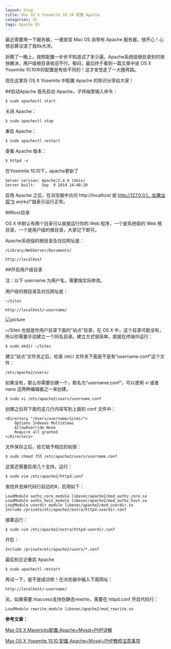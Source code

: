 ```yaml
---
layout: blog
title: Max OS X Yosemite 10.10 配置 Apache
categories: OS
tags: Apache OS
---
```

最近需要用一下服务器，一搜发现 Mac OS 自带有 Apache 服务器，很开心！心想总算没浪了我8k大洋。

折腾了一晚上，按照配置一步步不知道试了多少遍，Apache系统级根目录到时很快解决，用户级根目录依旧不行。郁闷，最后终于看到一篇文章中说 OS X Yosemite 10.10中的配置是有些不同的！这才发觉走了一大圈弯路。

现在这里将 OS X Yosemite 中配置 Apache 的知识分享给大家！

##启动Apache
首先启动 Apache，子终端里输入命令：

	$ sudo apachectl start

关闭 Apache：

	$ sudo apachectl stop

重启 Apache：

	$ sudo apachectl restart

查看 Apache 版本：

	$ httpd -v 

在Yosemite 10.10下，apache更新了

	Server version: Apache/2.4.9 (Unix)
	Server built:   Sep  9 2014 14:48:20

启用 Apache 之后，在浏览器中访问 http://localhost 或 http://127.0.0.1，如果出现“It works!”就表示运行正常。

##Root目录

OS X 中默认有两个目录可以直接运行你的 Web 程序，一个是系统级的 Web 根目录，一个是用户级的根目录，大家记下即可。

Apache系统级的根目录及对应网址是：

	/Library/WebServer/Documents/

	http://localhost

##开启用户级目录

注：以下 username 为用户名，需要按实际修改。

用户级的根目录及对应网址是：

	~/Sites

	http://localhost/~username/

![picture]({{site.blogimgurl}}/2015-01-22-01.png "filesystem")

~/Sites 也就是你用户目录下面的”站点”目录，在 OS X 中，这个目录可能没有，所以你需要手动建立一个同名目录。建立方式很简单，直接在终端中运行：

	$ sudo mkdir ~/Sites

建立“站点”文件夹之后，检查 /etc/ 文件夹下面是不是有“username.conf”这个文件：

	/etc/apache2/users/

如果没有，那么你需要创建一个，取名为“username.conf”，可以使用 vi 或者 nano 这两种编辑器之一来创建。

	$ sudo vi /etc/apache2/users/username.conf

创建之后将下面的这几行内容写到上面的 conf 文件中：

	<Directory "/Users/username/Sites/">
	    Options Indexes MultiViews
	    AllowOverride None
	    Require all granted
	</Directory>

文件保存之后，给它赋予相应的权限：

	$ sudo chmod 755 /etc/apache2/users/username.conf

这里还需要启用几个支持，运行：

	$ sudo vim /etc/apache2/httpd.conf

查找并去掉代码行前边的#，启用如下：

	LoadModule authz_core_module libexec/apache2/mod_authz_core.so
	LoadModule authz_host_module libexec/apache2/mod_authz_host.so
	LoadModule userdir_module libexec/apache2/mod_userdir.so
	Include /private/etc/apache2/extra/httpd-userdir.conf

接着运行：

	$ sudo vim /etc/apache2/extra/httpd-userdir.conf

开启：

	Include /private/etc/apache2/users/*.conf

最后别忘记重启 Apache
	
	$ sudo apachectl restart

再试一下，是不是成功啦！在浏览器中输入下面网址：

	http://localhost/~username/

另，如果需要.htaccess支持伪静态rewirte，需要在 httpd.conf 开启代码行：

	LoadModule rewrite_module libexec/apache2/mod_rewrite.so

**参考文章：**

[Max OS X Mavericks配置 Apache+Mysql+PHP详解](http://yangjunwei.com/a/1378.html)

[Max OS X Yosemite 10.10 配置 Apache+Mysql+PHP教程注意事项](http://yangjunwei.com/a/1568.html)